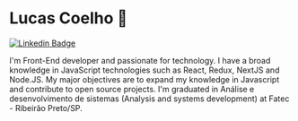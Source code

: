 # Lucas Coelho 👋

[![Linkedin Badge](https://img.shields.io/badge/-LinkedIn-blue?style=flat-square&logo=Linkedin&logoColor=white&link=https://www.linkedin.com/in/lucasoliveiracoelho/)](https://www.linkedin.com/in/lucasoliveiracoelho/)

I'm Front-End developer and passionate for technology.
I have a broad knowledge in JavaScript technologies such as React, Redux, NextJS and Node.JS.
My major objectives are to expand my knowledge in Javascript and contribute to open source projects.
I'm graduated in Análise e desenvolvimento de sistemas (Analysis and systems development) at Fatec - Ribeirão Preto/SP.

<!--
**LucasOliveiraCoelho/LucasOliveiraCoelho** is a ✨ _special_ ✨ repository because its `README.md` (this file) appears on your GitHub profile.

Here are some ideas to get you started:

- 🔭 I’m currently working on ...
- 🌱 I’m currently learning ...
- 👯 I’m looking to collaborate on ...
- 🤔 I’m looking for help with ...
- 💬 Ask me about ...
- 📫 How to reach me: ...
- 😄 Pronouns: ...
- ⚡ Fun fact: ...
-->
